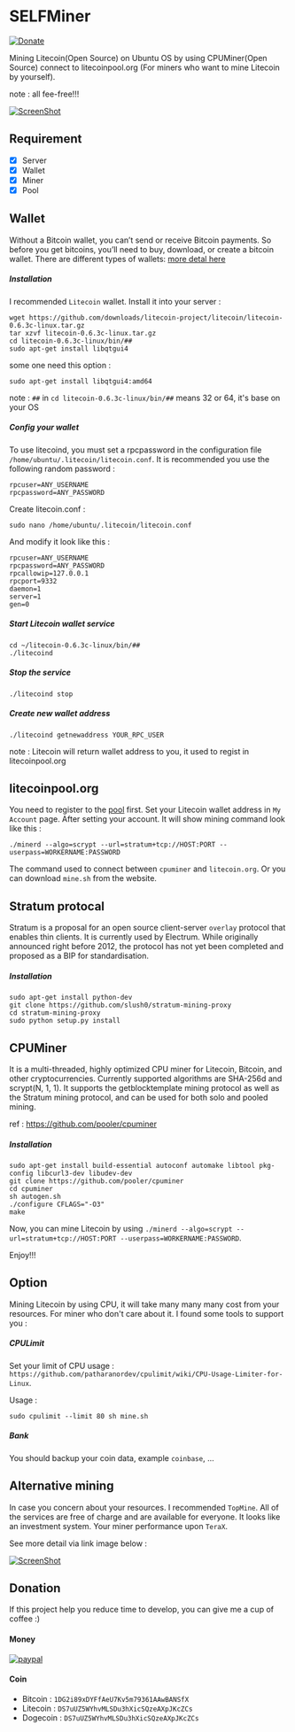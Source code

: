 # SELFMiner
[![Donate](https://img.shields.io/badge/Donate-PayPal-green.svg)](https://www.paypal.com/cgi-bin/webscr?cmd=_s-xclick&hosted_button_id=A8YE92K9QM7NA)

Mining Litecoin(Open Source) on Ubuntu OS by using CPUMiner(Open Source) connect to litecoinpool.org (For miners who want to mine Litecoin by yourself).

note : all fee-free!!!

[![ScreenShot](https://i.ytimg.com/vi/Um63OQz3bjo/hqdefault.jpg)](https://youtu.be/Gc2en3nHxA4)

## Requirement

- [x] Server
- [x] Wallet 
- [x] Miner
- [x] Pool

## Wallet

Without a Bitcoin wallet, you can’t send or receive Bitcoin payments. So before you get bitcoins, you’ll need to buy, download, or create a bitcoin wallet. There are different types of wallets: [more detal here](https://www.weusecoins.com/en/find-the-best-bitcoin-wallet/)

##### Installation

I recommended `Litecoin` wallet. Install it into your server :

```
wget https://github.com/downloads/litecoin-project/litecoin/litecoin-0.6.3c-linux.tar.gz
tar xzvf litecoin-0.6.3c-linux.tar.gz
cd litecoin-0.6.3c-linux/bin/##
sudo apt-get install libqtgui4
```

some one need this option :

```
sudo apt-get install libqtgui4:amd64
```

note : `##` in `cd litecoin-0.6.3c-linux/bin/##` means 32 or 64, it's base on your OS

##### Config your wallet

To use litecoind, you must set a rpcpassword in the configuration file `/home/ubuntu/.litecoin/litecoin.conf`. It is recommended you use the following random password :

```
rpcuser=ANY_USERNAME
rpcpassword=ANY_PASSWORD
```

Create litecoin.conf :

```
sudo nano /home/ubuntu/.litecoin/litecoin.conf
```

And modify it look like this :

```
rpcuser=ANY_USERNAME
rpcpassword=ANY_PASSWORD
rpcallowip=127.0.0.1
rpcport=9332
daemon=1
server=1
gen=0
```

##### Start Litecoin wallet service

```
cd ~/litecoin-0.6.3c-linux/bin/##
./litecoind
```

##### Stop the service

```
./litecoind stop
```

##### Create new wallet address

```
./litecoind getnewaddress YOUR_RPC_USER
```

note : Litecoin will return wallet address to you, it used to regist in litecoinpool.org

## litecoinpool.org

You need to register to the [pool](www.litecoinpool.org) first.
Set your Litecoin wallet address in `My Account` page.
After setting your account. It will show mining command look like this :

```
./minerd --algo=scrypt --url=stratum+tcp://HOST:PORT --userpass=WORKERNAME:PASSWORD
```

The command used to connect between `cpuminer` and `litecoin.org`.
Or you can download `mine.sh` from the website.

## Stratum protocal

Stratum is a proposal for an open source client-server `overlay` protocol that enables thin clients. It is currently used by Electrum. While originally announced right before 2012, the protocol has not yet been completed and proposed as a BIP for standardisation.

##### Installation

```
sudo apt-get install python-dev
git clone https://github.com/slush0/stratum-mining-proxy
cd stratum-mining-proxy
sudo python setup.py install
```

## CPUMiner

It is a multi-threaded, highly optimized CPU miner for Litecoin, Bitcoin, and other cryptocurrencies. Currently supported algorithms are SHA-256d and scrypt(N, 1, 1). It supports the getblocktemplate mining protocol as well as the Stratum mining protocol, and can be used for both solo and pooled mining.

ref : https://github.com/pooler/cpuminer

##### Installation

```
sudo apt-get install build-essential autoconf automake libtool pkg-config libcurl3-dev libudev-dev
git clone https://github.com/pooler/cpuminer
cd cpuminer
sh autogen.sh
./configure CFLAGS="-O3"
make
```

Now, you can mine Litecoin by using `./minerd --algo=scrypt --url=stratum+tcp://HOST:PORT --userpass=WORKERNAME:PASSWORD`.

Enjoy!!!

## Option

Mining Litecoin by using CPU, it will take many many many cost from your resources. For miner who don't care about it. I found some tools to support you :

##### CPULimit

Set your limit of CPU usage : `https://github.com/patharanordev/cpulimit/wiki/CPU-Usage-Limiter-for-Linux`.

Usage :

```
sudo cpulimit --limit 80 sh mine.sh
```

##### Bank

You should backup your coin data, example `coinbase`, ...

## Alternative mining

In case you concern about your resources. I recommended `TopMine`. All of the services are free of charge and are available for everyone. It looks like an investment system. Your miner performance upon `TeraX`.

See more detail via link image below :

[![ScreenShot](https://topmine.io/baners/728x90-Rumoviee.gif)](https://topmine.io/?reg=102963)

## Donation
If this project help you reduce time to develop, you can give me a cup of coffee :) 

#### Money


[![paypal](https://www.paypalobjects.com/en_US/i/btn/btn_donateCC_LG.gif)](https://www.paypal.com/cgi-bin/webscr?cmd=_s-xclick&hosted_button_id=A8YE92K9QM7NA)


#### Coin

- Bitcoin  : `1DG2i89xDYFfAeU7Kv5m79361AAwBANSfX`
- Litecoin : `DS7uUZ5WYhvMLSDu3hXicSQzeAXpJKcZCs`
- Dogecoin : `DS7uUZ5WYhvMLSDu3hXicSQzeAXpJKcZCs`

